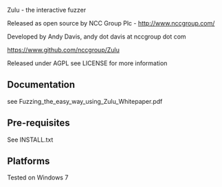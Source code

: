 Zulu - the interactive fuzzer 

Released as open source by NCC Group Plc - http://www.nccgroup.com/

Developed by Andy Davis, andy dot davis at nccgroup dot com

https://www.github.com/nccgroup/Zulu

Released under AGPL see LICENSE for more information

## Documentation

see Fuzzing_the_easy_way_using_Zulu_Whitepaper.pdf

## Pre-requisites

See INSTALL.txt

## Platforms

Tested on Windows 7

